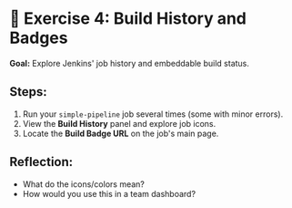 # 🧪 Exercise 4: Build History and Badges

**Goal:** Explore Jenkins' job history and embeddable build status.

## Steps:
1. Run your `simple-pipeline` job several times (some with minor errors).
2. View the **Build History** panel and explore job icons.
3. Locate the **Build Badge URL** on the job's main page.

## Reflection:
- What do the icons/colors mean?
- How would you use this in a team dashboard?
